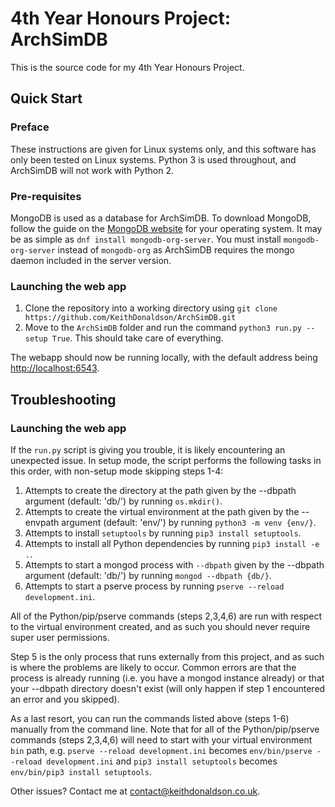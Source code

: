 4th Year Honours Project: ArchSimDB
=====================

This is the source code for my 4th Year Honours Project. 

## Quick Start

### Preface

These instructions are given for Linux systems only, and this software has only been tested on Linux systems. Python 3 is used throughout, and ArchSimDB will not work with Python 2.

### Pre-requisites

MongoDB is used as a database for ArchSimDB. To download MongoDB, follow the guide on the [MongoDB website](https://docs.mongodb.com/manual/administration/install-on-linux/) for your operating system. It may be as simple as `dnf install mongodb-org-server`. You must install `mongodb-org-server` instead of `mongodb-org` as ArchSimDB requires the mongo daemon included in the server version.

### Launching the web app

1. Clone the repository into a working directory using `git clone https://github.com/KeithDonaldson/ArchSimDB.git`
2. Move to the `ArchSimDB` folder and run the command `python3 run.py --setup True`. This should take care of everything.

The webapp should now be running locally, with the default address being [http://localhost:6543](http://localhost:6543).

## Troubleshooting

### Launching the web app

If the `run.py` script is giving you trouble, it is likely encountering an unexpected issue. In setup mode, the script performs the following tasks in this order, with non-setup mode skipping steps 1-4:

1. Attempts to create the directory at the path given by the --dbpath argument (default: 'db/') by running `os.mkdir()`.
2. Attempts to create the virtual environment at the path given by the --envpath argument (default: 'env/') by running `python3 -m venv {env/}`.
3. Attempts to install `setuptools` by running `pip3 install setuptools`.
4. Attempts to install all Python dependencies by running `pip3 install -e .`.
5. Attempts to start a mongod process with `--dbpath` given by the --dbpath argument (default: 'db/') by running `mongod --dbpath {db/}`. 
6. Attempts to start a pserve process by running `pserve --reload development.ini`.

All of the Python/pip/pserve commands (steps 2,3,4,6) are run with respect to the virtual environment created, and as such you should never require super user permissions.

Step 5 is the only process that runs externally from this project, and as such is where the problems are likely to occur. Common errors are that the process is already running (i.e. you have a mongod instance already) or that your --dbpath directory doesn't exist (will only happen if step 1 encountered an error and you skipped). 

As a last resort, you can run the commands listed above (steps 1-6) manually from the command line. Note that for all of the Python/pip/pserve commands (steps 2,3,4,6) will need to start with your virtual environment `bin` path, e.g. `pserve --reload development.ini` becomes `env/bin/pserve --reload development.ini` and `pip3 install setuptools` becomes `env/bin/pip3 install setuptools`.

Other issues? Contact me at contact@keithdonaldson.co.uk.

